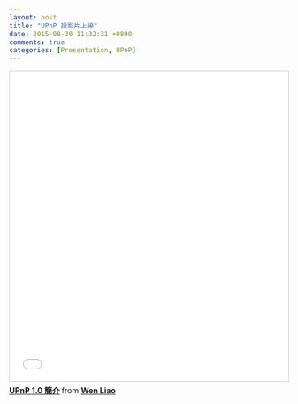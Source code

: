 ```yaml
---
layout: post
title: "UPnP 投影片上線"
date: 2015-08-30 11:32:31 +0800
comments: true
categories: [Presentation, UPnP]
---
```

<iframe src="//www.slideshare.net/slideshow/embed_code/key/2NbiO9hlIL8aXu" width="720" height="560" frameborder="0" marginwidth="0" marginheight="0" scrolling="no" style="border:1px solid #CCC; border-width:1px; margin-bottom:5px; max-width: 100%;" allowfullscreen> </iframe> <div style="margin-bottom:5px"> <strong> <a href="//www.slideshare.net/zzz00072/upnp-10" title="UPnP 1.0 簡介" target="_blank">UPnP 1.0 簡介</a> </strong> from <strong><a href="//www.slideshare.net/zzz00072" target="_blank">Wen Liao</a></strong> </div>


<script async class="speakerdeck-embed" data-id="0461edaf0ae947e8b989cfb9ef670ab0" data-ratio="1.33333333333333" src="//speakerdeck.com/assets/embed.js"></script>
